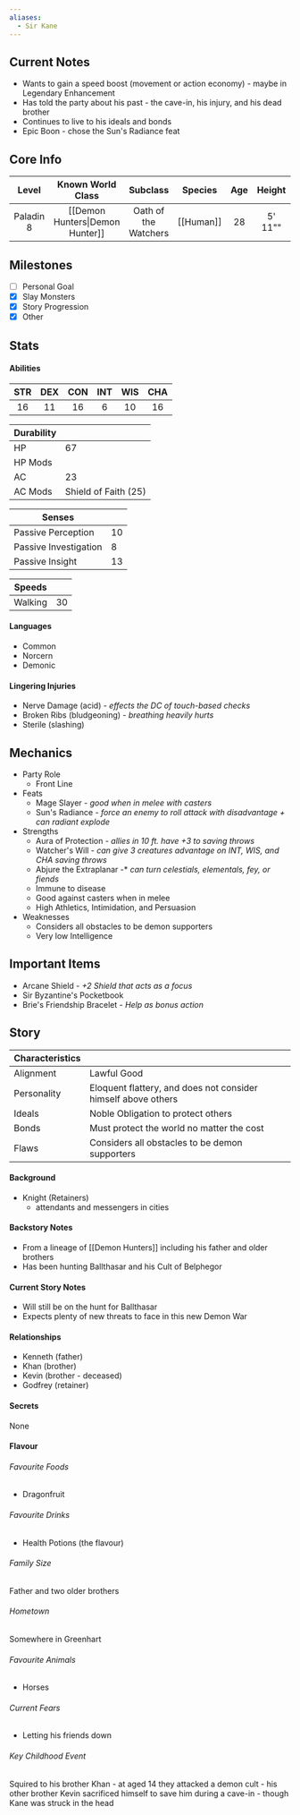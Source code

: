 ```yaml
---
aliases:
  - Sir Kane
---
```

## Current Notes
- Wants to gain a speed boost (movement or action economy) - maybe in Legendary Enhancement
- Has told the party about his past - the cave-in, his injury, and his dead brother
- Continues to live to his ideals and bonds
- Epic Boon - chose the Sun's Radiance feat
## Core Info
|   Level   |        Known World Class        |       Subclass       |  Species  | Age | Height  |  Build   |     |
| :-------: | :-----------------------------: | :------------------: | :-------: | :-: | :-----: | :------: | --- |
| Paladin 8 | [[Demon Hunters\|Demon Hunter]] | Oath of the Watchers | [[Human]] | 28  | 5' 11"" | Muscular |     |
## Milestones
- [ ] Personal Goal
- [x] Slay Monsters
- [x] Story Progression
- [x] Other
## Stats
#### Abilities
| STR | DEX | CON | INT | WIS | CHA |
|:---:|:---:|:---:|:---:|:---:|:---:|
| 16 | 11 | 16 | 6 | 10 | 16 |

| Durability | |
|---|---|
| HP | 67 |
| HP Mods |  |
| AC | 23 |
| AC Mods | Shield of Faith (25) |

| Senses | |
|---|---|
| Passive Perception | 10 |
| Passive Investigation | 8 |
| Passive Insight | 13 |

| Speeds | |
|---|---|
| Walking | 30 |
#### Languages
- Common
- Norcern
- Demonic
#### Lingering Injuries
- Nerve Damage (acid) - *effects the DC of touch-based checks*
- Broken Ribs (bludgeoning) - *breathing heavily hurts*
- Sterile (slashing)
## Mechanics
- Party Role
	- Front Line
- Feats
	- Mage Slayer - *good when in melee with casters*
	- Sun's Radiance - *force an enemy to roll attack with disadvantage + can radiant explode*
- Strengths
	- Aura of Protection - *allies in 10 ft. have +3 to saving throws*
	- Watcher's Will - *can give 3 creatures advantage on INT, WIS, and CHA saving throws*
	- Abjure the Extraplanar -* *can turn celestials, elementals, fey, or fiends*
	- Immune to disease
	- Good against casters when in melee
	- High Athletics, Intimidation, and Persuasion
- Weaknesses
	- Considers all obstacles to be demon supporters
	- Very low Intelligence
## Important Items
- Arcane Shield - *+2 Shield that acts as a focus*
- Sir Byzantine's Pocketbook
- Brie's Friendship Bracelet - *Help as bonus action*
## Story
| Characteristics | |
|---|---|
| Alignment | Lawful Good |
| Personality | Eloquent flattery, and does not consider himself above others |
| Ideals | Noble Obligation to protect others |
| Bonds | Must protect the world no matter the cost |
| Flaws | Considers all obstacles to be demon supporters |
#### Background
- Knight (Retainers)
	- attendants and messengers in cities
#### Backstory Notes
- From a lineage of [[Demon Hunters]] including his father and older brothers
- Has been hunting Ballthasar and his Cult of Belphegor
#### Current Story Notes
- Will still be on the hunt for Ballthasar
- Expects plenty of new threats to face in this new Demon War
#### Relationships
- Kenneth (father)
- Khan (brother)
- Kevin (brother - deceased)
- Godfrey (retainer)
#### Secrets
None
#### Flavour
###### Favourite Foods
- Dragonfruit
###### Favourite Drinks
- Health Potions (the flavour)
###### Family Size
Father and two older brothers
###### Hometown
Somewhere in Greenhart
###### Favourite Animals
- Horses
###### Current Fears
- Letting his friends down
###### Key Childhood Event
Squired to his brother Khan - at aged 14 they attacked a demon cult - his other brother Kevin sacrificed himself to save him during a cave-in - though Kane was struck in the head